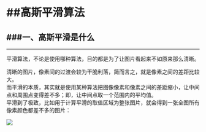 # \#\#高斯平滑算法

## \#\#\#一、高斯平滑是什么

---

平滑算法，不论是使用哪种算法，目的都是为了让图片看起来不如原来那么清晰。

清晰的图片，像素间的过渡会较为干脆利落，简而言之，就是像素之间的差距比较大。  
 而平滑的本质，其实就是使用某种算法把图像像素和像素之间的差距缩小，让中间点和周围点变得差不多；即，让中间点取一个范围内的平均值。  
 平滑到了极致，比如用于计算平滑的取值区域为整张图片，就会得到一张全图所有像素颜色都差不多的图片：

![](file:///C:/Users/hongtao/AppData/Local/Temp/enhtmlclip/blog_p_458_1.png)

